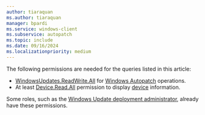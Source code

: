 ```yaml
---
author: tiaraquan
ms.author: tiaraquan
manager: bpardi
ms.service: windows-client
ms.subservice: autopatch
ms.topic: include
ms.date: 09/16/2024
ms.localizationpriority: medium
---
```

<!--This file is shared by windows-autopatch-driver-and-firmware-programmatic-controls.md, windows-autopatch-windows-quality-update-programmatic-controls.md, and the deployment-service-feature-updates.md articles. Headings may be driven by article context. 7512398 -->

The following permissions are needed for the queries listed in this article:

- [WindowsUpdates.ReadWrite.All](/graph/permissions-reference#windows-updates-permissions) for [Windows Autopatch](/graph/api/resources/adminwindowsupdates) operations.
- At least [Device.Read.All](/graph/permissions-reference#device-permissions) permission to display [device](/graph/api/resources/device) information.

Some roles, such as the [Windows Update deployment administrator](/azure/active-directory/roles/permissions-reference#windows-update-deployment-administrator), already have these permissions.
